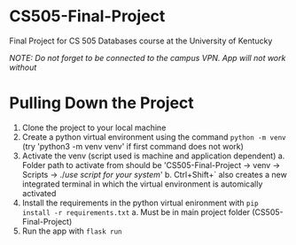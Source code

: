 # CS505-Final-Project
Final Project for CS 505 Databases course at the University of Kentucky

*NOTE: Do not forget to be connected to the campus VPN. App will not work without*
# Pulling Down the Project
1. Clone the project to your local machine
2. Create a python virtual environment using the command `python -m venv` (try 'python3 -m venv venv' if first command does not work)
3. Activate the venv (script used is machine and application dependent)
    a. Folder path to activate from should be 'CS505-Final-Project -> venv -> Scripts -> ./*use script for your system*'
    b. Ctrl+Shift+` also creates a new integrated terminal in which the virtual environment is automically activated
4. Install the requirements in the python virtual enironment with `pip install -r requirements.txt`
    a. Must be in main project folder (CS505-Final-Project)
5. Run the app with `flask run` 

